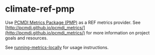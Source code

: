 # climate-ref-pmp

Use [PCMDI Metrics Package (PMP)](https://github.com/PCMDI/pcmdi_metrics) as a REF metrics provider. See [http://pcmdi.github.io/pcmdi_metrics/](http://pcmdi.github.io/pcmdi_metrics/) for more information on project goals and resources.

See [running-metrics-locally](https://cmip-ref.readthedocs.io/en/latest/how-to-guides/running-metrics-locally/) for usage instructions.
